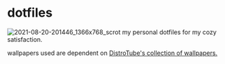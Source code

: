 # dotfiles
![2021-08-20-201446_1366x768_scrot](https://user-images.githubusercontent.com/79778654/130306192-0409f77c-c2bc-4651-95eb-80fc24b7dbe4.png)
my personal dotfiles for my cozy satisfaction.

wallpapers used are dependent on [DistroTube's collection of wallpapers.](https://gitlab.com/dwt1/wallpapers)
